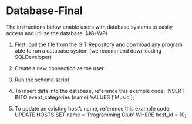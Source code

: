 # Database-Final 
The instructions below enable users with database systems to easily access and utilize the database. (JG+WP)
1.	First, pull the file from the GIT Repository and download any program able to run a database system (we recommend downloading SQLDeveloper)
2.	Create a new connection as the user
3.	Run the schema script
4.	To insert data into the database, reference this example code:
INSERT INTO event_categories (name) VALUES ('Music');

5.	To update an existing host’s name, reference this example code:
UPDATE HOSTS
  	SET name = ‘Programming Club'
WHERE host_id =  10;
